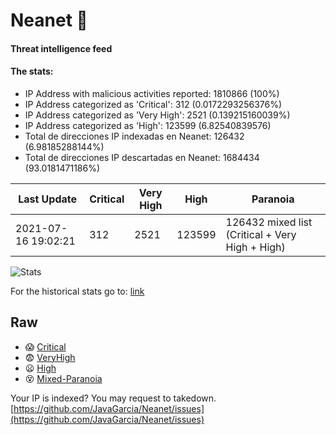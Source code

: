 # Neanet :hocho:
#### Threat intelligence feed
#### The stats:

- IP Address with malicious activities reported: 1810866 (100%)
- IP Address categorized as 'Critical':  312 (0.0172293256376%)
- IP Address categorized as 'Very High':  2521 (0.139215160039%)
- IP Address categorized as 'High':  123599 (6.82540839576)
- Total de direcciones IP indexadas en Neanet:  126432 (6.98185288144%)
- Total de direcciones IP descartadas en Neanet:  1684434 (93.0181471186%)

| Last Update | Critical | Very High | High | Paranoia |
| --- | --- | --- | --- | --- |
| 2021-07-16 19:02:21 | 312 | 2521 | 123599 | 126432 mixed list (Critical + Very High + High)|

![Stats](https://docs.google.com/spreadsheets/d/e/2PACX-1vSnaNMIXVabIpDJjufMlzH7poXnshF3mgd8Is1g9ytUEzVsP5my4Trn8f-xkoLLQ38xpL3HtmUexLo6/pubchart?oid=501124687&format=image)

For the historical stats go to: [link](/stats.csv)
## Raw
- :scream: [Critical](https://raw.githubusercontent.com/JavaGarcia/Neanet/master/blacklists/neanet_critical.txt)
- :fearful: [VeryHigh](https://raw.githubusercontent.com/JavaGarcia/Neanet/master/blacklists/neanet_veryHigh.txtt)
- :frowning: [High](https://raw.githubusercontent.com/JavaGarcia/Neanet/master/blacklists/neanet_high.txt)
- :dizzy_face: [Mixed-Paranoia](https://raw.githubusercontent.com/JavaGarcia/Neanet/master/blacklists/neanet_all.txt)


Your IP is indexed? You may request to takedown. [https://github.com/JavaGarcia/Neanet/issues](https://github.com/JavaGarcia/Neanet/issues)


























































































































































































































































































































































































































































































































































































































































































































































































































































































































































































































































































































































































































































































































































































































































































































































































































































































































































































































































































































































































































































































































































































































































































































































































































































































































































































































































































































































































































































































































































































































































































































































































































































































































































































































































































































































































































































































































































































































































































































































































































































































































































































































































































































































































































































































































































































































































































































































































































































































































































































































































































































































































































































































































































































































































































































































































































































































































































































































































































































































































































































































































































































































































































































































































































































































































































































































































































































































































































































































































































































































































































































































































































































































































































































































































































































































































































































































































































































































